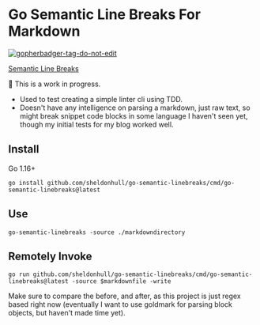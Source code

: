 # Go Semantic Line Breaks For Markdown

<a href='https://github.com/jpoles1/gopherbadger' target='_blank'>![gopherbadger-tag-do-not-edit](https://img.shields.io/badge/Go%20Coverage-21%25-brightgreen.svg?longCache=true&style=flat)</a>

[Semantic Line Breaks](https://sembr.org/)

🚧 This is a work in progress.

- Used to test creating a simple linter cli using TDD.
- Doesn't have any intelligence on parsing a markdown, just raw text, so might break snippet code blocks in some language I haven't seen yet, though my initial tests for my blog worked well.

## Install

Go 1.16+

```shell
go install github.com/sheldonhull/go-semantic-linebreaks/cmd/go-semantic-linebreaks@latest
```

## Use

```shell
go-semantic-linebreaks -source ./markdowndirectory
```

## Remotely Invoke

```shell
go run github.com/sheldonhull/go-semantic-linebreaks/cmd/go-semantic-linebreaks@latest -source $markdownfile -write
```

Make sure to compare the before, and after, as this project is just regex based right now (eventually I want to use goldmark for parsing block objects, but haven't made time yet).
